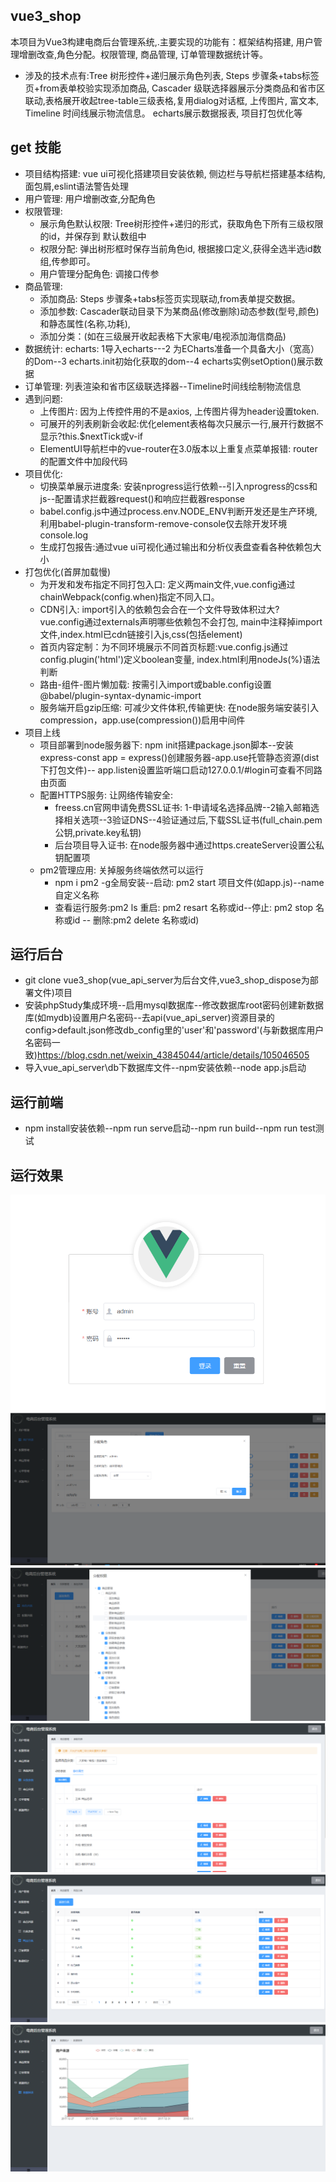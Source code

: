 ## vue3_shop
本项目为Vue3构建电商后台管理系统,.主要实现的功能有：框架结构搭建, 用户管理增删改查,角色分配。权限管理, 商品管理, 订单管理数据统计等。
 - 涉及的技术点有:Tree 树形控件+递归展示角色列表,  Steps 步骤条+tabs标签页+from表单校验实现添加商品, Cascader 级联选择器展示分类商品和省市区联动,表格展开收起tree-table三级表格,复用dialog对话框, 上传图片, 富文本, Timeline 时间线展示物流信息。 echarts展示数据报表, 项目打包优化等
## get 技能
- 项目结构搭建: vue ui可视化搭建项目安装依赖, 侧边栏与导航栏搭建基本结构, 面包屑,eslint语法警告处理
- 用户管理: 用户增删改查,分配角色
- 权限管理: 
  - 展示角色默认权限:  Tree树形控件+递归的形式，获取角色下所有三级权限的id，并保存到 默认数组中 
  - 权限分配: 弹出树形框时保存当前角色id, 根据接口定义,获得全选半选id数组,传参即可。
  - 用户管理分配角色: 调接口传参
- 商品管理:  
  - 添加商品: Steps 步骤条+tabs标签页实现联动,from表单提交数据。
  - 添加参数: Cascader联动目录下为某商品(修改删除)动态参数(型号,颜色)和静态属性(名称,功耗),
  - 添加分类：(如在三级展开收起表格下大家电/电视添加海信商品)
- 数据统计: echarts: 1导入echarts---2 为ECharts准备一个具备大小（宽高）的Dom--3 echarts.init初始化获取的dom--4 echarts实例setOption()展示数据
- 订单管理: 列表渲染和省市区级联选择器--Timeline时间线绘制物流信息
- 遇到问题: 
  - 上传图片: 因为上传控件用的不是axios, 上传图片得为header设置token.
  - 可展开的列表刷新会收起:优化element表格每次只展示一行,展开行数据不显示?this.$nextTick或v-if 
  - ElementUI导航栏中的vue-router在3.0版本以上重复点菜单报错: router的配置文件中加段代码
- 项目优化:  
  - 切换菜单展示进度条: 安装nprogress运行依赖--引入nprogress的css和js--配置请求拦截器request()和响应拦截器response
  - babel.config.js中通过process.env.NODE_ENV判断开发还是生产环境,利用babel-plugin-transform-remove-console仅去除开发环境console.log
  - 生成打包报告:通过vue ui可视化通过输出和分析仪表盘查看各种依赖包大小
- 打包优化(首屏加载慢)   
  - 为开发和发布指定不同打包入口: 定义两main文件,vue.config通过chainWebpack(config.when)指定不同入口。
  - CDN引入: import引入的依赖包会合在一个文件导致体积过大? vue.config通过externals声明哪些依赖包不会打包, main中注释掉import文件,index.html已cdn链接引入js,css(包括element)
  - 首页内容定制：为不同环境展示不同首页标题:vue.config.js通过 config.plugin('html')定义boolean变量, index.html利用nodeJs(%)语法判断
  - 路由-组件-图片懒加载: 按需引入import或bable.config设置@babel/plugin-syntax-dynamic-import
  - 服务端开启gzip压缩: 可减少文件体积,传输更快: 在node服务端安装引入compression，app.use(compression())启用中间件
- 项目上线
  - 项目部署到node服务器下: npm init搭建package.json脚本--安装express-const app = express()创建服务器-app.use托管静态资源(dist下打包文件)-- app.listen设置监听端口启动127.0.0.1/#login可查看不同路由页面
  - 配置HTTPS服务: 让网络传输安全: 
    - freess.cn官网申请免费SSL证书: 1-申请域名选择品牌--2输入邮箱选择相关选项--3验证DNS--4验证通过后,下载SSL证书(full_chain.pem公钥,private.key私钥)
    - 后台项目导入证书: 在node服务器中通过https.createServer设置公私钥配置项
  - pm2管理应用: 关掉服务终端依然可以运行
    - npm i pm2 -g全局安装--启动: pm2 start 项目文件(如app.js)--name 自定义名称
    - 查看运行服务:pm2 ls 重启: pm2 resart 名称或id--停止: pm2 stop 名称或id -- 删除:pm2 delete 名称或id)

## 运行后台
- git clone vue3_shop(vue_api_server为后台文件,vue3_shop_dispose为部署文件)项目
- 安装phpStudy集成环境--启用mysql数据库--修改数据库root密码创建新数据库(如mydb)设置用户名密码--去api(vue_api_server)资源目录的config>default.json修改db_config里的'user'和'password'(与新数据库用户名密码一致)https://blog.csdn.net/weixin_43845044/article/details/105046505
- 导入vue_api_server\db下数据库文件--npm安装依赖--node app.js启动
## 运行前端
- npm install安装依赖--npm run serve启动--npm run build--npm run test测试
## 运行效果
![image](https://github.com/xingzhegudu123/vue3_shop/blob/prod/run_img/200.png)
![image](https://github.com/xingzhegudu123/vue3_shop/blob/prod/run_img/235.png)
![image](https://github.com/xingzhegudu123/vue3_shop/blob/prod/run_img/300.png)
![image](https://github.com/xingzhegudu123/vue3_shop/blob/prod/run_img/542.png)
![image](https://github.com/xingzhegudu123/vue3_shop/blob/prod/run_img/603.png)
![image](https://github.com/xingzhegudu123/vue3_shop/blob/prod/run_img/625.png)
```

